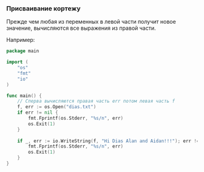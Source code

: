 ### Присваивание кортежу

 Прежде чем любая из переменных в левой части получит новое значение,
 вычисляются все выражения из правой части.
 
Например:
```go
package main

import (
	"os"
	"fmt"
	"io"
)

func main() {
	// Сперва вычисляются правая часть err потом левая часть f   
	f, err := os.Open("dias.txt")
	if err != nil {
		fmt.Fprintf(os.Stderr, "%s/n", err)
		os.Exit(1)
    }
	
	if _, err := io.WriteString(f, "Hi Dias Alan and Aidan!!!"); err != nil {
		fmt.Fprintf(os.Stderr, "%s/n", err)
		os.Exit(1)
    }
}
```